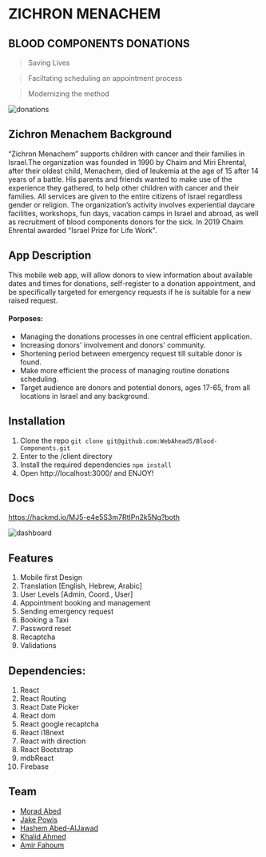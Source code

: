 # ZICHRON MENACHEM
## BLOOD COMPONENTS DONATIONS

> Saving Lives

>Faciltating scheduling an appointment process

> Modernizing the method
    
![donations](https://i.imgur.com/OP29OBs.gif)


## Zichron Menachem Background
“Zichron Menachem” supports children with cancer and their families in Israel.The organization was founded in 1990 by Chaim and Miri Ehrental, after their oldest child, Menachem, died of leukemia at the age of 15 after 14 years of a battle. His parents and friends wanted to make use of the experience they gathered, to help other children with cancer and their families. All services are given to the entire citizens of Israel regardless gender or religion. The organization’s activity involves experiential daycare facilities, workshops, fun days, vacation camps in Israel and abroad, as well as recruitment of blood components donors for the sick. 
In 2019 Chaim Ehrental awarded "Israel Prize for Life Work".




## App Description

This mobile web app, will allow donors to view information about available dates and times for donations, self-register to a donation appointment, and be specifically targeted for emergency requests if he is suitable for a new raised request.

#### Porposes: 
* Managing the donations processes in one central efficient application.
* Increasing donors' involvement and donors' community.
* Shortening period between emergency request till suitable donor is found.
* Make more efficient the process of managing routine donations scheduling.
* Target audience are donors and potential donors, ages 17-65, from all locations in Israel and any background.


## Installation
<!-- ![](https://i.imgur.com/19mCLmm.png) -->

1. Clone the repo 
`git clone git@github.com:WebAhead5/Blood-Components.git`
2. Enter to the /client directory
3. Install the required dependencies
`npm install`
4. Open http://localhost:3000/ and ENJOY!

## Docs

https://hackmd.io/MJ5-e4e5S3m7RtIPn2k5Ng?both


![dashboard](https://i.imgur.com/0jsKek4.png)


## Features
1. Mobile first Design
2. Translation [English, Hebrew, Arabic]
3. User Levels [Admin, Coord., User]
4. Appointment booking and management
5. Sending emergency request
6. Booking a Taxi
7. Password reset
8. Recaptcha
9. Validations




## Dependencies:

1.  React
2.  React Routing 
3.  React Date Picker
4.  React dom
5.  React google recaptcha
6.  React i18next
7.  React with direction
8.  React Bootstrap
9.  mdbReact
10.  Firebase

## Team
* [Morad Abed](https://github.com/MoradAbed)
* [Jake Powis](https://github.com/JakePowis)
* [Hashem Abed-AlJawad](https://github.com/hashem96)
* [Khalid Ahmed](https://github.com/VoJunSoft)
* [Amir Fahoum](https://github.com/amirfahoum)
